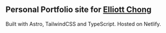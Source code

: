 ## Personal Portfolio site for [Elliott Chong](https://elliottchong.tech)

Built with Astro, TailwindCSS and TypeScript.
Hosted on Netlify.
